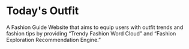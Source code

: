 # Today's Outfit

A Fashion Guide Website that aims to equip users with outfit trends and fashion tips by providing “Trendy Fashion Word Cloud” and “Fashion Exploration Recommendation Engine.”
